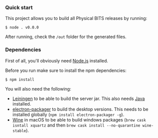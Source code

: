 ### Quick start

This project allows you to build all Physical BITS releases by running:

    $ node . v0.0.0

After running, check the `/out` folder for the generated files.

### Dependencies

First of all, you'll obviously need [Node.js](https://nodejs.org/) installed.

Before you run make sure to install the npm dependencies:

    $ npm install

You will also need the following:

* [Leiningen](https://leiningen.org/) to be able to build the server jar. This also needs [Java](https://openjdk.java.net/) installed.
* [electron-packager](https://github.com/electron/electron-packager) to build the desktop versions. This needs to be installed globally (`npm install electron-packager -g`).
* [Wine](https://wiki.winehq.org/MacOS) in macOS to be able to build windows packages (`brew cask isntall xquartz` and then `brew cask install --no-quarantine wine-stable`).
